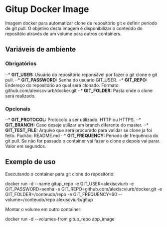 # Gitup Docker Image

Imagem docker para automatizar clone de repositório git e definir período de git pull.
O objetivo desta imagem é disponibilizar o conteúdo do repositóio através de um volume para outros containers.

## Variáveis de ambiente

### Obrigatórios

⋅⋅* **GIT_USER:** Usuário do repositório reponsável por fazer o git clone e git pull.
⋅⋅* **GIT_PASSWORD:** Senha do usuário GIT_USER.
⋅⋅* **GIT_REPO:** Endereço do repositório ao qual será clonado. Formato: github.com/alexiscviurb/docker.git
⋅⋅* **GIT_FOLDER:** Pasta onde o clone será realizado.

### Opcionais

⋅⋅* **GIT_PROTOCOL:** Protocolo a ser utilizado. HTTP ou HTTPS.
⋅⋅* **GIT_BRANCH:** Caso deseje utilizar um branch diferente do master.
⋅⋅* **GIT_TEST_FILE:** Arquivo que será procurado para validar se clone ja foi feito. Padrão: README.md
⋅⋅* **GIT_FREQUENCY:** Período de frequência do git pull. Se não for passado o container vai fazer o clone e depois vai parar. Valor em segundos.

## Exemplo de uso

Executando o container para git clone do repositório:

docker run -d --name gitup_repo -e GIT_USER=alexiscviurb -e GIT_PASSWORD=senha -e GIT_REPO=github.com/alexiscviurb/docker.git -e GIT_FOLDER=/conteudo/repo -e GIT_FREQUENCY=60 --volume=/conteudo/repo alexiscviurb/gitup

Montar o volume em outro container:

docker run -d --volumes-from gitup_repo app_image

